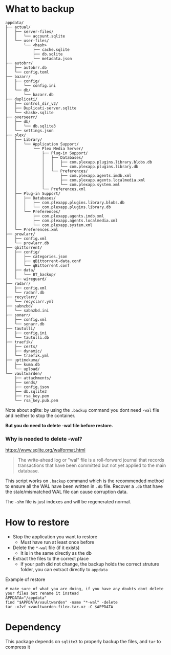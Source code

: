 # What to backup

```
appdata/
├── actual/
│   ├── server-files/
│   │   └── account.sqlite
│   └── user-files/
│       └── <hash>
│           ├── cache.sqlite
│           ├── db.sqlite
│           └── metadata.json
├── autobrr/
│   ├── autobrr.db
│   └── config.toml
├── bazarr/
│   ├── config/
│   │   └── config.ini
│   └── db/
│       └── bazarr.db
├── duplicati/
│   ├── control_dir_v2/
│   ├── Duplicati-server.sqlite
│   └── <hash>.sqlite
├── overseerr/
│   ├── db/
│   │   └── db.sqlite3
│   └── settings.json
├── plex/
│   ├── Library/
│   │   └── Application Support/
│   │       └── Plex Media Server/
│   │           ├── Plug-in Support/
│   │           │   ├── Databases/
│   │           │   │   ├── com.plexapp.plugins.library.blobs.db
│   │           │   │   └── com.plexapp.plugins.library.db
│   │           │   └── Preferences/
│   │           │       ├── com.plexapp.agents.imdb.xml
│   │           │       ├── com.plexapp.agents.localmedia.xml
│   │           │       └── com.plexapp.system.xml
│   │           └── Preferences.xml
│   ├── Plug-in Support/
│   │   ├── Databases/
│   │   │   ├── com.plexapp.plugins.library.blobs.db
│   │   │   └── com.plexapp.plugins.library.db
│   │   └── Preferences/
│   │       ├── com.plexapp.agents.imdb.xml
│   │       ├── com.plexapp.agents.localmedia.xml
│   │       └── com.plexapp.system.xml
│   └── Preferences.xml
├── prowlarr/
│   ├── config.xml
│   └── prowlarr.db
├── qbittorrent/
│   ├── config/
│   │   ├── categories.json
│   │   ├── qBittorrent-data.conf
│   │   └── qBittorrent.conf
│   ├── data/
│   │   └── BT_backup/
│   └── wireguard/
├── radarr/
│   ├── config.xml
│   └── radarr.db
├── recyclarr/
│   └── recyclarr.yml
├── sabnzbd/
│   └── sabnzbd.ini
├── sonarr/
│   ├── config.xml
│   └── sonarr.db
├── tautulli/
│   ├── config.ini
│   └── tautulli.db
├── traefik/
│   ├── certs/
│   ├── dynamic/
│   └── traefik.yml
├── uptimekuma/
│   ├── kuma.db
│   └── upload/
└── vaultwarden/
    ├── attachments/
    ├── sends/
    ├── config.json
    ├── db.sqlite3
    ├── rsa_key.pem
    └── rsa_key.pub.pem
```

Note about sqlite: by using the `.backup` command you dont need `-wal` file and neither to stop the container.

**But you do need to delete -wal file before restore.**

### Why is needed to delete -wal?

https://www.sqlite.org/walformat.html

> The write-ahead log or "wal" file is a roll-forward journal that records transactions that have been committed but not yet applied to the main database.

This script works on `.backup` command which is the recommended method to ensure all the WAL have been written in `.db` file. Recover a `.db` that have the stale/mismatched WAL file can cause corruption data.

The `-shm` file is just indexes and will be regenerated normal.

# How to restore

- Stop the application you want to restore
  - Must have run at least once before
- Delete the `*-wal` file (if it exists)
  - It is in the same directly as the db
- Extract the files to the correct place
  - If your path did not change, the backup holds the correct struture folder, you can extract directly to `appdata`

Example of restore

```
# make sure of what you are doing, if you have any doubts dont delete your files but rename it instead
APPDATA="/appdata"
find "$APPDATA/vaultwarden" -name "*-wal" -delete
tar -xJvf <vaultwarden-file>.tar.xz -C $APPDATA
```

# Dependency

This package depends on `sqlite3` to properly backup the files, and `tar` to compress it
